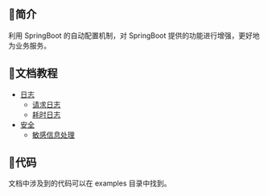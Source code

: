 ## 🥇简介

利用 SpringBoot 的自动配置机制，对 SpringBoot 提供的功能进行增强，更好地为业务服务。

## 🥈文档教程

- [日志](docs/log/log.md)
  - [请求日志](docs/log/log.md#请求日志)
  - [耗时日志](docs/log/log.md#耗时日志)
- [安全](docs/security/security.md)
  - [敏感信息处理](docs/security/security.md#敏感信息处理)

## 🥉代码

文档中涉及到的代码可以在 examples 目录中找到。
